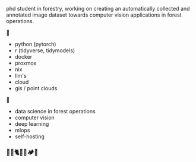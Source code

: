 phd student in forestry, working on creating an automatically collected and annotated image dataset towards computer vision applications in forest operations. 

🧰
- python (pytorch)
- r (tidyverse, tidymodels)
- docker
- proxmox
- nix
- llm's
- cloud
- gis / point clouds

🔦
- data science in forest operations
- computer vision
- deep learning
- mlops
- self-hosting

### 👰👧🐈🏡🥾🏕️🎸

